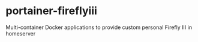 # portainer-fireflyiii
Multi-container Docker applications to provide custom personal Firefly III in homeserver
